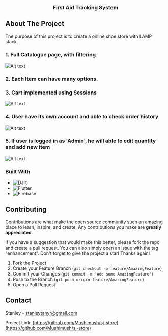 
<!-- PROJECT LOGO -->
<br />
<div align="center">
  <h3 align="center">First Aid Tracking System</h3>
</div>

<!-- ABOUT THE PROJECT -->
## About The Project
The purpose of this project is to create a online shoe store with LAMP stack.

### 1. Full Catalogue page, with filtering
![Alt text](image.png)
### 2. Each Item can have many options. 
### 3. Cart implemented using Sessions
![Alt text](image-2.png)
### 4. User have its own account and able to check order history
![Alt text](image-3.png)
### 5. If user is logged in as 'Admin', he will able to edit quantity and add new item
![Alt text](image-4.png)

### Built With

* ![Dart](https://img.shields.io/badge/dart-%230175C2.svg?style=for-the-badge&logo=dart&logoColor=white)
* ![Flutter](https://img.shields.io/badge/Flutter-%2302569B.svg?style=for-the-badge&logo=Flutter&logoColor=white)
* ![Firebase](https://img.shields.io/badge/Firebase-039BE5?style=for-the-badge&logo=Firebase&logoColor=white)


<!-- CONTRIBUTING -->
## Contributing

Contributions are what make the open source community such an amazing place to learn, inspire, and create. Any contributions you make are **greatly appreciated**.

If you have a suggestion that would make this better, please fork the repo and create a pull request. You can also simply open an issue with the tag "enhancement".
Don't forget to give the project a star! Thanks again!

1. Fork the Project
2. Create your Feature Branch (`git checkout -b feature/AmazingFeature`)
3. Commit your Changes (`git commit -m 'Add some AmazingFeature'`)
4. Push to the Branch (`git push origin feature/AmazingFeature`)
5. Open a Pull Request


<!-- CONTACT -->
## Contact

Stanley - [stanleytanyr@gmail.com](stanleytanyr@gmail.com)

Project Link: [https://github.com/Mushimush/sj-store](https://github.com/Mushimush/sj-store)



